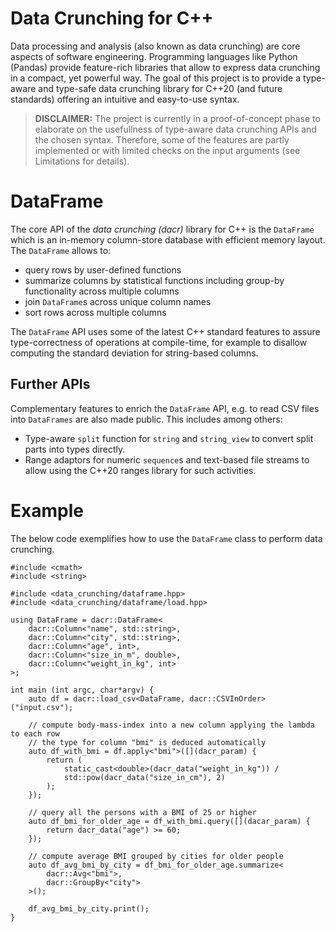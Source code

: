 # Data Crunching for C++

Data processing and analysis (also known as data crunching) are core aspects of software engineering.
Programming languages like Python (Pandas) provide feature-rich libraries that allow to express data crunching in a compact, yet powerful way.
The goal of this project is to provide a type-aware and type-safe data crunching library for C++20 (and future standards) offering an intuitive and easy-to-use syntax.

> **DISCLAIMER:**
The project is currently in a proof-of-concept phase to elaborate on the usefullness of type-aware data crunching APIs and the chosen syntax.
Therefore, some of the features are partly implemented or with limited checks on the input arguments (see Limitations for details). 

# DataFrame

The core API of the *data crunching (dacr)* library for C++ is the `DataFrame` which is an in-memory column-store database with efficient memory layout.
The `DataFrame` allows to:

- query rows by user-defined functions
- summarize columns by statistical functions including group-by functionality across multiple columns
- join `DataFrame`s across unique column names
- sort rows across multiple columns

The `DataFrame` API uses some of the latest C++ standard features to assure type-correctness of operations at compile-time, for example to disallow computing the standard deviation for string-based columns.

## Further APIs

Complementary features to enrich the `DataFrame` API, e.g. to read CSV files into `DataFrames` are also made public. This includes among others:

- Type-aware `split` function for `string` and `string_view` to convert split parts into types directly.
- Range adaptors for numeric `sequence`s and text-based file streams to allow using the C++20 ranges library for such activities.

# Example

The below code exemplifies how to use the `DataFrame` class to perform data crunching.

    #include <cmath>
    #include <string>
    
    #include <data_crunching/dataframe.hpp>
    #include <data_crunching/dataframe/load.hpp>

    using DataFrame = dacr::DataFrame<
        dacr::Column<"name", std::string>,
        dacr::Column<"city", std::string>,
        dacr::Column<"age", int>,
        dacr::Column<"size_in_m", double>,
        dacr::Column<"weight_in_kg", int>
    >;

    int main (int argc, char*argv) {
        auto df = dacr::load_csv<DataFrame, dacr::CSVInOrder>("input.csv");

        // compute body-mass-index into a new column applying the lambda to each row
        // the type for column "bmi" is deduced automatically
        auto df_with_bmi = df.apply<"bmi">([](dacr_param) { 
            return (
                static_cast<double>(dacr_data("weight_in_kg")) / 
                std::pow(dacr_data("size_in_cm"), 2)
            );
        });

        // query all the persons with a BMI of 25 or higher
        auto df_bmi_for_older_age = df_with_bmi.query([](dacar_param) {
            return dacr_data("age") >= 60;
        });

        // compute average BMI grouped by cities for older people
        auto df_avg_bmi_by_city = df_bmi_for_older_age.summarize<
            dacr::Avg<"bmi">,
            dacr::GroupBy<"city">
        >();

        df_avg_bmi_by_city.print();
    }